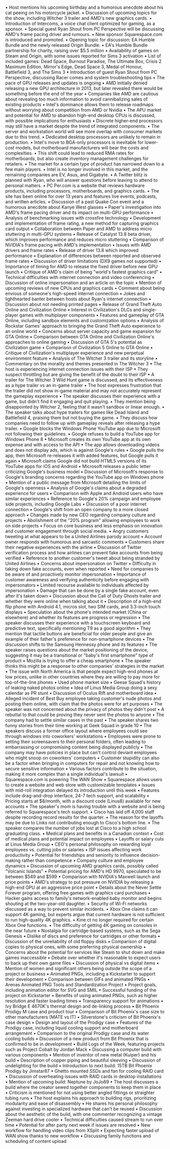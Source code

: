 • Host mentions his upcoming birthday and a humorous anecdote about his cat peeing on his motorcycle jacket.
• Discussion of upcoming topics for the show, including Witcher 3 trailer and AMD's new graphics cards.
• Introduction of Intercoms, a voice chat client optimized for gaming, as a sponsor.
• Special guest Ryan Shout from PC Perspective will be discussing AMD's frame pacing driver and rumours.
• New sponsor Squarespace.com is introduced and promoted.
• Opening topic for discussion: EA Humble Bundle and the newly released Origin Bundle.
• EA's Humble Bundle partnership for charity, raising over $5.5 million
• Availability of games on Steam and Origin, with some issues reported for Sims 3 activation
• List of included games: Dead Space, Burnout Paradise, The Ultimate Box, Crisis 2 Maximum Edition, Mirror's Edge, Dead Space 3, Medal of Honour, Battlefield 3, and The Sims 3
• Introduction of guest Ryan Shout from PC Perspective, discussing Racer comes and system troubleshooting tips
• The pace of GPU releases and updates is ongoing
• AMD initially denied releasing a new GPU architecture in 2013, but later revealed there would be something before the end of the year
• Companies like AMD are cautious about revealing too much information to avoid cannibalizing sales of existing products
• Intel's dominance allows them to release roadmaps without worrying about competition from AMD or Nvidia
• The APU market and potential for AMD to abandon high-end desktop CPUs is discussed, with possible implications for enthusiasts
• Discrete higher-end processors may still have a market despite the trend of integrated components.
• The server and workstation world will see more overlap with consumer markets due to this trend.
• Dedicated desktop processors are unlikely to remain in production.
• Intel's move to BGA-only processors is inevitable for lower-cost models, but motherboard manufacturers will bear the costs and complexities.
• This shift could lead to reduced RMA rates for motherboards, but also create inventory management challenges for retailers.
• The market for a certain type of product has narrowed down to a few main players.
• Intel is no longer involved in this market, and the remaining companies are EV, Asus, and Gigabyte.
• A Twitter blitz is planned with Ryan, who will answer questions before leaving to attend to personal matters.
• PC Per.com is a website that reviews hardware products, including processors, motherboards, and graphics cards.
• The site has been online for over 13 years and features live events, podcasts, and written articles.
• Discussion of a past Quake Con event and a humorous anecdote about Kanye West glasses
• Paper's investigation into AMD's frame pacing driver and its impact on multi-GPU performance
• Analysis of benchmarking issues with crossfire technology
• Development and implementation of frame rating, a new method for capturing graphics card output
• Collaboration between Paper and AMD to address micro stuttering in multi-GPU systems
• Release of Catalyst 13.8 beta driver, which improves performance and reduces micro stuttering
• Comparison of NVIDIA's frame pacing with AMD's implementation
• Issues with AMD drivers and frame rates
• Release of driver 13.8 which improved performance
• Explanation of differences between reported and observed frame rates
• Discussion of driver limitations (DX9 games not supported)
• Importance of timing for AMD to release the fixed driver before new GPU launch
• Critique of AMD's claim of being "world's fastest graphics card"
• Technical difficulties with internet connection and video conferencing
• Discussion of online impersonation and an article on the topic
• Mention of upcoming reviews of new CPUs and graphics cards
• Comment about being envious of someone's high-speed internet connection
• Jokes and lighthearted banter between hosts about Ryan's internet connection
• Discussion about not needing printed pages
• Release of Grand Theft Auto Online and Civilization Online
• Interest in Civilization's DLCs and single-player games with multiplayer components
• Features and gameplay of GTA Online, including sandbox elements and customization options
• Analysis of Rockstar Games' approach to bringing the Grand Theft Auto experience to an online world
• Concerns about server capacity and game expansion for GTA Online
• Comparison between GTA Online and Civilization Online's approaches to online gaming
• Discussion of GTA 5's potential as Civilization game
• Comparison of Civilization 5 Online to GTA Online
• Critique of Civilization's multiplayer experience and new perpetual environment feature
• Analysis of The Witcher 3 trailer and its storyline
• Commentary on the morality and themes presented in The Witcher 3
• The host is experiencing internet connection issues with their ISP
• They suspect throttling but are giving the benefit of the doubt to their ISP
• A trailer for The Witcher 3 Wild Hunt game is discussed, and its effectiveness as a hype trailer vs an in-game trailer
• The host expresses frustration that the trailer did not show in-game material and may not accurately represent the gameplay experience
• The speaker discusses their experience with a game, but didn't find it engaging and quit playing.
• They mention being disappointed by Witcher 2, feeling that it wasn't sandbox or linear enough.
• The speaker talks about hype trailers for games like Dead Island and Battlefield 4, praising them but not buying the game.
• They discuss how companies need to follow up with gameplay reveals after releasing a hype trailer.
• Google blocks the Windows Phone YouTube app due to Microsoft not following their guidelines.
• Google refuses to build a YouTube app for Windows Phone 8
• Microsoft creates its own YouTube app at its own expense and with access to the API
• The app allows downloading videos and does not display ads, which is against Google's rules
• Google pulls the app, then Microsoft re-releases it with added features, but Google pulls it again
• Microsoft claims Google did not build HTML5 versions of its YouTube apps for iOS and Android
• Microsoft releases a public letter criticizing Google's business model
• Discussion of Microsoft's response to Google's branding concerns regarding the YouTube app on Windows phone
• Mention of a public message from Microsoft detailing the limits of Google's openness
• Analysis of Google's claims about a degraded experience for users
• Comparison with Apple and Android users who have similar experiences
• Reference to Google's 20% campaign and employee side projects, including Google Labs
• Discussion of a poor internet connection
• Google's shift from an open company to a more closed approach
• Changes made by new CEO regarding company culture and projects
• Abolishment of the "20% program" allowing employees to work on side projects
• Focus on core business and less emphasis on innovation and customer engagement through social media.
• Angry customers tweeting at what appears to be a United Airlines parody account
• Account owner responds with humorous and sarcastic comments
• Customers share their negative experiences with the airline
• Discussion of Twitter verification process and how airlines can prevent fake accounts from being verified
• Reference to another customer's tweet about being stranded by United Airlines
• Concerns about impersonation on Twitter
• Difficulty in taking down fake accounts, even when reported
• Need for companies to be aware of and proactively monitor impersonation
• Importance of customer awareness and verifying authenticity before engaging with impersonators
• Limited recourse available to individuals affected by impersonation
• Damage that can be done by a single fake account, even after it's taken down
• Discussion about the Call of Duty Ghosts trailer and whether they were online when talking about it
• Description of a high-end flip phone with Android 4.1, micros slot, two SIM cards, and 3.3-inch touch displays
• Speculation about the phone's intended market (China or elsewhere) and whether its features are progress or regression
• The speaker discusses their experience with a touchscreen keyboard and predictive text, specifically mentioning T9 as a good algorithm
• They mention that tactile buttons are beneficial for older people and give an example of their father's preference for non-smartphone devices
• The discussion shifts to the Samsung Hennessy phone and its features
• The speaker raises questions about the market positioning of the device, suggesting it may be a transitional or "baby's first smartphone" type of product
• Mozilla is trying to offer a cheap smartphone
• The speaker thinks this might be a response to other companies' strategies in the market
• The issue with North America is that people expect high-end phones at low prices, unlike in other countries where they are willing to pay more for top-of-the-line phones
• Used phone market size
• Geese Squad's history of leaking naked photos online
• Idea of Linus Media Group doing a sexy calendar as PR stunt
• Discussion of Oculus Rift and motherboard idea
• Alleged incident of Best Buy employee taking customer's nude photos and posting them online, with claim that the photos were for art purposes
• The speaker was not concerned about the privacy of photos they didn't post
• A rebuttal to that could be proving they never sent the photos to anyone
• The company had to settle similar cases in the past
• The speaker shares two funny stories from their time working at Geek Squad in grade 10
• The speakers discuss a former office layout where employees could see through windows into coworkers' workstations
• Employees were prone to setting their screensavers to their personal folders, often leading to embarrassing or compromising content being displayed publicly
• The company may have policies in place but can't control deviant employees who might snoop on coworkers' computers
• Customer stupidity can also be a factor when bringing in computers for repair and not knowing how to secure sensitive information
• Various factors contribute to the situation, making it more complex than a single individual's lawsuit
• Squarespace.com is powering The WAN Show
• Squarespace allows users to create a website and web store with customizable templates
• Issues with mid-roll integration delayed its introduction until this week
• Features include drag-and-drop interface, 24-7 tech support, and scalability
• Pricing starts at $8/month, with a discount code (Linus8) available for new accounts
• The speaker's mom is having trouble with a website and is being referred to Squarespace's tech support.
• Cisco has laid off 4,000 staff despite recording record results for the quarter.
• The reason for the layoffs may be due to Links not contributing enough to Cisco's bottom line.
• The speaker compares the number of jobs lost at Cisco to a high school graduating class.
• Medical plans and benefits in a Canadian context
• Cost of medical plans and potential impact on employees
• Layoffs or salary cuts at Linus Media Group
• CEO's personal philosophy on rewarding loyal employees vs. cutting jobs or salaries
• ISP issues affecting work productivity
• Potential for friendships and seniority to influence decision-making rather than competence
• Company culture and employee dynamics
• Discussion of upcoming AMD graphics cards, possibly called "Volcanic Islands"
• Potential pricing for AMD's HD 9970, speculated to be between $549 and $599
• Comparison with NVIDIA's Maxwell launch and price points
• AMD's strategy to put pressure on NVIDIA by releasing a high-end GPU at an aggressive price point
• Details about the Never Settle Forever program, offering free games with graphics card purchases
• Hacker gains access to family's network-enabled baby monitor and begins shouting at the two-year-old daughter.
• Security of Wi-Fi networks discussed as a way to prevent similar incidents.
• Xbox One claims it can support 4K gaming, but experts argue that current hardware is not sufficient to run high-quality 4K graphics.
• Kine ct no longer required for certain Xbox One functions.
• The difficulty of getting 4K gaming on consoles in the near future
• Nostalgia for cartridge-based systems, such as the Sega Genesis
• Dislike of discs and preference for cartridges or other formats
• Discussion of the unreliability of old floppy disks
• Comparison of digital copies to physical ones, with some preferring physical ownership
• Concerns about the potential for services like Steam to shut down and make games inaccessible
• Debate over whether it's reasonable to expect users to back up their own game files
• Discussion of physical vs digital items
• Mention of women and significant others being outside the scope of a project or business
• Animated PNGs, including a Kickstarter to support their development
• Comparison between GIFs and animated PNGs
• Arenas Animated PNG Tools and Standardization Project
• Project goals, including animation editor for SVG and SMIL
• Successful funding of the project on Kickstarter
• Benefits of using animated PNGs, such as higher resolution and faster loading times
• Transparency support for animations
• Ivy Bridge E 4670K's thermal design and de-linking process
• Bit Phoenix Prodigy M case and product tour
• Comparison of Bit Phoenix's case size to other manufacturers (MATE vs IT)
• Silverstone's criticism of Bit Phoenix's case design
• Design and layout of the Prodigy case
• Features of the Prodigy case, including liquid cooling support and motherboard arrangement
• Comparison to the original Prodigy case and its water cooling builds
• Discussion of a new product from Bit Phoenix that is confirmed to be in development
• Build Logs of the Week, featuring projects such as Project Cobalt by Jordan Mack
• Discussing a computer build with various components
• Mention of inventor of new metal (Kuiper) and his build
• Description of copper piping and beautiful sleeving
• Discussion of undelighting for the build
• Introduction to next build: 15TB Bit Phoenix Prodigy by Jimstar87
• Ghetto mounted SSDs and fan for cooling RAID card
• Discussion of overheating issues with RAID cards in desktop installations
• Mention of upcoming build: Neptune by JoJo69
• The host discusses a build where the creator sewed together components to keep them in place
• Criticism is mentioned for not using better angled fittings or straighter tubing runs
• The host explains his approach to building rigs, prioritizing modularity and ease of disassembly
• He shares his personal philosophy against investing in specialized hardware that can't be reused
• Discussion about the aesthetic of the build, with one commenter recognizing a vintage Zeeman hard drive cooler
• Technical difficulties caused stream to run over time
• Potential for after party next week if issues are resolved
• New workflow for handling video clips from XSplit
• Expecting faster upload of WAN show thanks to new workflow
• Discussing family functions and scheduling of content upload